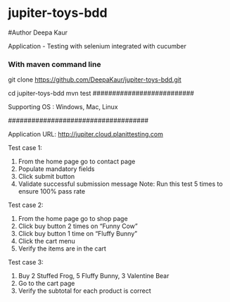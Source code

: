 # jupiter-toys-bdd
#Author Deepa Kaur

Application - Testing with selenium integrated with cucumber

### With maven command line
git clone https://github.com/DeepaKaur/jupiter-toys-bdd.git

cd jupiter-toys-bdd
mvn test
##########################

Supporting OS : Windows, Mac, Linux

####################################

Application URL: http://jupiter.cloud.planittesting.com

Test case 1:
1. From the home page go to contact page
2. Populate mandatory fields
3. Click submit button
4. Validate successful submission message
   Note: Run this test 5 times to ensure 100% pass rate

Test case 2:
1. From the home page go to shop page
2. Click buy button 2 times on “Funny Cow”
3. Click buy button 1 time on “Fluffy Bunny”
4. Click the cart menu
5. Verify the items are in the cart

Test case 3:
1. Buy 2 Stuffed Frog, 5 Fluffy Bunny, 3 Valentine Bear
2. Go to the cart page
3. Verify the subtotal for each product is correct


